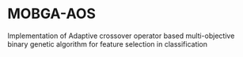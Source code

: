 # MOBGA-AOS
Implementation of Adaptive crossover operator based multi-objective binary genetic algorithm for feature selection in classification

